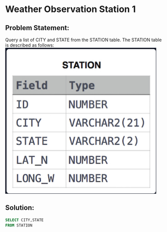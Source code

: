# Weather Observation Station 1

## Problem Statement:
Query a list of CITY and STATE from the STATION table.
The STATION table is described as follows:
<br>![](./Images/STATION.PNG)

## Solution:
```SQL
SELECT CITY,STATE
FROM STATION
```
